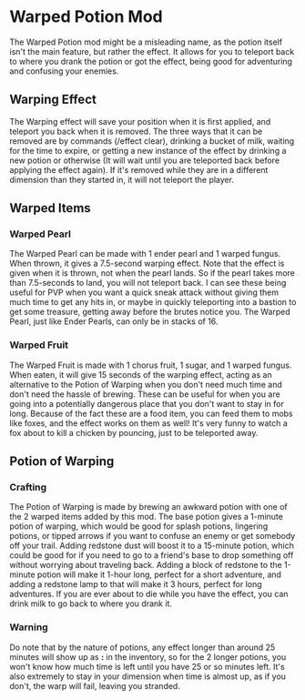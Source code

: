 # Warped Potion Mod
The Warped Potion mod might be a misleading name, as the potion itself isn't the main feature, but rather the effect. It allows for you to teleport back to where you drank the potion or got the effect, being good for adventuring and confusing your enemies.
## Warping Effect
The Warping effect will save your position when it is first applied, and teleport you back when it is removed. The three ways that it can be removed are by commands (/effect clear), drinking a bucket of milk, waiting for the time to expire, or getting a new instance of the effect by drinking a new potion or otherwise (It will wait until you are teleported back before applying the effect again). If it's removed while they are in a different dimension than they started in, it will not teleport the player.

## Warped Items
### Warped Pearl
The Warped Pearl can be made with 1 ender pearl and 1 warped fungus. When thrown, it gives a 7.5-second warping effect. Note that the effect is given when it is thrown, not when the pearl lands. So if the pearl takes more than 7.5-seconds to land, you will not teleport back. I can see these being useful for PVP when you want a quick sneak attack without giving them much time to get any hits in, or maybe in quickly teleporting into a bastion to get some treasure, getting away before the brutes notice you. The Warped Pearl, just like Ender Pearls, can only be in stacks of 16.
### Warped Fruit
The Warped Fruit is made with 1 chorus fruit, 1 sugar, and 1 warped fungus. When eaten, it will give 15 seconds of the warping effect, acting as an alternative to the Potion of Warping when you don't need much time and don't need the hassle of brewing. These can be useful for when you are going into a potentially dangerous place that you don't want to stay in for long. Because of the fact these are a food item, you can feed them to mobs like foxes, and the effect works on them as well! It's very funny to watch a fox about to kill a chicken by pouncing, just to be teleported away.

## Potion of Warping
### Crafting
The Potion of Warping is made by brewing an awkward potion with one of the 2 warped items added by this mod. The base potion gives a 1-minute potion of warping, which would be good for splash potions, lingering potions, or tipped arrows if you want to confuse an enemy or get somebody off your trail. Adding redstone dust will boost it to a 15-minute potion, which could be good for if you need to go to a friend's base to drop something off without worrying about traveling back. Adding a block of redstone to the 1-minute potion will make it 1-hour long, perfect for a short adventure, and adding a redstone lamp to that will make it 3 hours, perfect for long adventures. If you are ever about to die while you have the effect, you can drink milk to go back to where you drank it.
### Warning
Do note that by the nature of potions, any effect longer than around 25 minutes will show up as **:** in the inventory, so for the 2 longer potions, you won't know how much time is left until you have 25 or so minutes left.
It's also extremely to stay in your dimension when time is almost up, as if you don't, the warp will fail, leaving you stranded.
